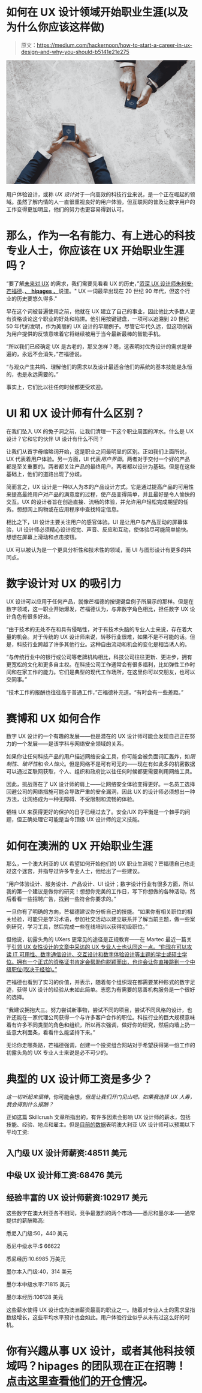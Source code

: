 # 如何在 UX 设计领域开始职业生涯(以及为什么你应该这样做)

> 原文：<https://medium.com/hackernoon/how-to-start-a-career-in-ux-design-and-why-you-should-b5141e21e275>

![](img/84f678c124753e3957f234309a8d305e.png)

用户体验设计，或称 *UX 设计*对于一向高效的科技行业来说，是一个正在崛起的领域。虽然了解内情的人一直很重视良好的用户体验，但互联网的普及让数字用户的工作变得更加明显，他们的努力也更容易得到认可。

# 那么，作为一名有能力、有上进心的科技专业人士，你应该在 UX 开始职业生涯吗？

“要了解[未来对 UX](https://www.themartec.com/insidelook/future-career-ux) 的需求，我们需要先看看 UX 的历史，”[资深 UX 设计师朱利安·芒福德](https://www.linkedin.com/in/julesmunford?utm_source=How%20to%20Start%20a%20Career%20in%20UX%20Design%20(And%20Why%20You%20Should)&utm_medium=in%20text&utm_campaign=hipages&utm_term=Julian%20Munford)、[、 **hipages** 、](https://www.homeimprovementpages.com.au/?utm_source=How%20to%20Start%20a%20Career%20in%20UX%20Design%20(And%20Why%20You%20Should)&utm_medium=in%20text&utm_campaign=hipages&utm_term=hipages)说道。" UX 一词最早出现在 20 世纪 90 年代，但这个行业的历史要悠久得多."

早在这个词被普遍使用之前，他就在 UX 建立了自己的事业，因此他比大多数人更有资格谈论这个职业的好处和陷阱。他引用按键键盘，一项可以追溯到 20 世纪 50 年代的发明，作为美丽的 UX 设计的早期例子。尽管它年代久远，但这项创新为用户提供的反馈意味着它将继续被用于当今最新最棒的智能手机。

“所以我们已经确定 UX 是古老的，那又怎样？嗯，这表明对优秀设计的需求是普遍的，永远不会消失，”芒福德说。

“与观众产生共鸣、理解他们的需求以及设计最适合他们的系统的基本技能是永恒的，也是永远需要的。”

事实上，它们比以往任何时候都更受欢迎。

# UI 和 UX 设计师有什么区别？

在我们坠入 UX 的兔子洞之前，让我们清理一下这个职业周围的浑水。什么是 UX 设计？它和它的伙伴 UI 设计有什么不同？

让我们从首字母缩略词开始，这是职业之间最明显的区别。正如我们上面所说，UX 代表着用户体验。另一方面，UI 代表*用户界面*。两者对于交付一个好的产品都是至关重要的。两者都关注产品的最终用户。两者都以设计为基础。但是在这些基础上，他们的道路出现了分歧。

简而言之，UX 设计是一种以人为本的产品设计方式。它是通过提高产品的可用性来提高最终用户对产品的满意度的过程，使产品变得简单，并且最好是令人愉快的交互。UX 的设计者旨在创造直接、流畅的体验，并允许用户轻松完成期望的任务。想想网上购物或在应用程序中查找特定信息。

相比之下，UI 设计主要关注用户的感官体验。UI 是让用户与产品互动的屏幕体验，UI 设计师必须精心设计视觉、声音、反应和互动，使体验尽可能简单愉快。想想在屏幕上滑动和点击按钮。

UX 可以被认为是一个更具分析性和技术性的领域，而 UI 与图形设计有更多的共同点。

# 数字设计对 UX 的吸引力

UX 设计可以应用于任何产品，就像芒福德的按键键盘例子所展示的那样。但是在数字领域，这一职业开始爆发，芒福德认为，与非数字角色相比，担任数字 UX 设计角色有很多好处。

“由于技术的无处不在和具有侵略性，对于有技术头脑的专业人士来说，存在着大量的机会。对于传统的 UX 设计师来说，转移行业很难，如果不是不可能的话。但是，科技行业跨越了许多其他行业。这种自由流动和机会的变化是相当诱人的。

“与传统行业中的银行或公司等老牌机构相比，科技公司往往更新、更进步，拥有更宽松的文化和更多自主权。在科技公司工作通常会有很多福利，比如弹性工作时间和在家工作的能力。它们是典型的现代工作场所，在这里你可以交朋友，也可以交同事。”

“技术工作的报酬也往往高于普通工作，”芒福德补充道。“有时会有一些差距。”

# 赛博和 UX 如何合作

数字 UX 设计的一个有趣的发展——也是潜在的 UX 设计师可能会发现自己正在努力的一个发展——是该学科与网络安全领域的关系。

如果你让任何科技产品的用户描述网络安全工具，你可能会被负面词汇轰炸，如*限制性*、*破坏性*和*令人恼火*。但是网络不是可有可无的——现在有如此多的机密数据可以通过互联网获取，个人、组织和政府比以往任何时候都更需要利用网络工具。

因此，挑战落在了 UX 设计师的肩上——让网络安全体验变得更好。一名员工选择回避公司的网络措施可能会导致严重的安全漏洞，因此 UX 的设计师必须想出一种方法，让网络成为一种无障碍、不受限制和流畅的体验。

牺牲 UX 来获得更好的保护的日子已经过去了。安全/UX 的平衡是一个棘手的问题，但正确处理它可能是当今顶级 UX 设计师的定义技能。

# 如何在澳洲的 UX 开始职业生涯

那么，一个澳大利亚的 UX 希望如何开始他们的 UX 职业生涯呢？芒福德自己也走过这个迷宫，并指导过许多专业人士，他给出了一些建议。

“用户体验设计、服务设计、产品设计、UI 设计；数字设计行业有很多方面，所以我的第一个建议是做你的研究！想想你完美的工作日，写下你想做的各种活动，然后看看一些招聘广告，找到一些符合你要求的。”

一旦你有了明确的方向，芒福德建议你分析自己的技能。“如果你有相关职位的相关经验，可能只是学习术语，参加社交活动以建立联系并了解当前主题，做一些案例研究，学习工具，然后完成一些在线培训以获得初级职位。”

但他说，初露头角的 UXers 更常见的途径是正规教育——在 Martec 最近一篇关于[引领 UX 女性设计的文章中采访的 UX 专业人士也认同这一点。“你现在可以攻读 IT 可用性、数字通信设计、交互设计和数字体验设计等主题的学士或硕士学位。拥有一个正式的资格证书肯定会帮助你脱颖而出，也许会让你直接跳到一个中级职位(取决于经验)。”](https://www.themartec.com/insidelook/leading-women-in-ux-design)

芒福德也看到了实习的价值，并表示，随着每个组织现在都需要某种形式的数字足迹，获得 UX 设计的经验从未如此简单。志愿为有需要的慈善机构服务是一个很好的选择。

“我建议拥抱大三。努力尝试新事物，尝试不同的项目，尝试不同风格的设计，也许还能在一家代理公司获得一个与许多客户合作的职位。科技行业的巨大规模意味着有许多不同类型的角色和组织，所以再次强调，做好你的研究，然后向墙上扔一些意大利面条，看看什么能坚持下来。”

无论你走哪条路，芒福德强调，创建一个投资组合网站对于希望获得第一份工作的初露头角的 UX 专业人士来说是必不可少的。

# 典型的 UX 设计师工资是多少？

*这一切听起来很棒*，你可能会想，*但是让我们开门见山吧。如果我选择 UX 人寿，我会得到什么报酬？*

正如这篇 Skillcrush 文章所指出的，有许多因素会影响 UX 设计师的薪水，包括技能、经验、地点和雇主。但是[目前的数据](https://www.themartec.com/insidelook/ux-design)表明澳大利亚 UX 设计师可以预期以下平均工资:

## 入门级 UX 设计师薪资:48511 美元

## 中级 UX 设计师工资:68476 美元

## 经验丰富的 UX 设计师薪资:102917 美元

这些数字在澳大利亚各不相同，竞争最激烈的两个市场——悉尼和墨尔本——通常提供的薪酬略高:

悉尼入门级:50，440 美元

悉尼中级水平:$ 66622

悉尼经历:10.6985 万美元

墨尔本入门级:40，314 美元

墨尔本中级水平:71815 美元

墨尔本经历:106128 美元

这些薪水使得 UX 设计成为澳洲薪资最高的职业之一。随着对专业人士的需求呈指数级增长，这些平均水平预计也会如此。用户体验行业似乎从未有过这么好的时机。

# 你有兴趣从事 UX 设计，或者其他科技领域吗？hipages 的团队现在正在招聘！[点击这里查看他们的开仓情况](https://www.homeimprovementpages.com.au/?utm_source=How%20to%20Start%20a%20Career%20in%20UX%20Design%20(And%20Why%20You%20Should)&utm_medium=in%20text&utm_campaign=hipages&utm_term=Check%20out%20their%20open%20positions%20here)。